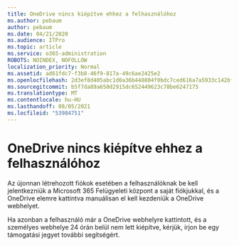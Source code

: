 ```yaml
---
title: OneDrive nincs kiépítve ehhez a felhasználóhoz
ms.author: pebaum
author: pebaum
ms.date: 04/21/2020
ms.audience: ITPro
ms.topic: article
ms.service: o365-administration
ROBOTS: NOINDEX, NOFOLLOW
localization_priority: Normal
ms.assetid: ad61fdc7-f3b8-46f9-817a-49c6ae2425e2
ms.openlocfilehash: 2d3ef8d405abc1d0a36b448804f0bdc7ced616a7a5933c142bfd3dd7e4596bd0
ms.sourcegitcommit: b5f7da89a650d2915dc652449623c78be6247175
ms.translationtype: MT
ms.contentlocale: hu-HU
ms.lasthandoff: 08/05/2021
ms.locfileid: "53984751"
---
```

# <a name="onedrive-is-not-provisioned-for-this-user"></a>OneDrive nincs kiépítve ehhez a felhasználóhoz

Az újonnan létrehozott fiókok esetében a felhasználóknak be kell jelentkezniük a Microsoft 365 Felügyeleti központ a saját fiókjukkal, és a OneDrive elemre kattintva manuálisan el kell kezdeniük a OneDrive webhelyet.
  
Ha azonban a felhasználó már a OneDrive webhelyre kattintott, és a személyes webhelye 24 órán belül nem lett kiépítve, kérjük, írjon be egy támogatási jegyet további segítségért.
  


